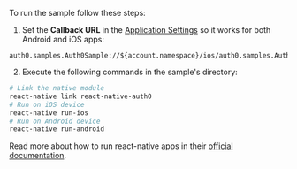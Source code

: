 To run the sample follow these steps:

1) Set the **Callback URL** in the [Application Settings](${manage_url}/#/applications/${account.clientId}/settings) so it works for both Android and iOS apps:
```text
auth0.samples.Auth0Sample://${account.namespace}/ios/auth0.samples.Auth0Sample/callback,com.auth0sample://${account.namespace}/android/com.auth0sample/callback
```

2) Execute the following commands in the sample's directory:

```bash
# Link the native module
react-native link react-native-auth0
# Run on iOS device
react-native run-ios
# Run on Android device
react-native run-android
```

Read more about how to run react-native apps in their [official documentation](https://facebook.github.io/react-native/docs/running-on-device.html).